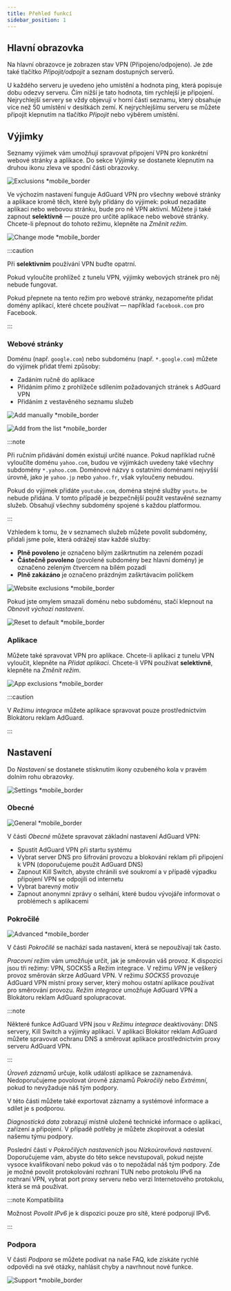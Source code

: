 ```yaml
---
title: Přehled funkcí
sidebar_position: 1
---
```


## Hlavní obrazovka

Na hlavní obrazovce je zobrazen stav VPN (Připojeno/odpojeno). Je zde také tlačítko *Připojit/odpojit* a seznam dostupných serverů.

U každého serveru je uvedeno jeho umístění a hodnota ping, která popisuje dobu odezvy serveru. Čím nižší je tato hodnota, tím rychlejší je připojení. Nejrychlejší servery se vždy objevují v horní části seznamu, který obsahuje více než 50 umístění v desítkách zemí. K nejrychlejšímu serveru se můžete připojit klepnutím na tlačítko *Připojit* nebo výběrem umístění.

## Výjimky

Seznamy výjimek vám umožňují spravovat připojení VPN pro konkrétní webové stránky a aplikace. Do sekce *Výjimky* se dostanete klepnutím na druhou ikonu zleva ve spodní části obrazovky.

![Exclusions *mobile_border](https://cdn.adtidy.org/content/kb/vpn/android/exclusions.jpg)

Ve výchozím nastavení funguje AdGuard VPN pro všechny webové stránky a aplikace kromě těch, které byly přidány do výjimek: pokud nezadáte aplikaci nebo webovou stránku, bude pro ně VPN aktivní. Můžete ji také zapnout **selektivně** — pouze pro určité aplikace nebo webové stránky. Chcete-li přepnout do tohoto režimu, klepněte na *Změnit režim*.

![Change mode *mobile_border](https://cdn.adtidy.org/content/kb/vpn/android/change_mode.jpg)

:::caution

Při **selektivním** používání VPN buďte opatrní.

Pokud vyloučíte prohlížeč z tunelu VPN, výjimky webových stránek pro něj nebude fungovat.

Pokud přepnete na tento režim pro webové stránky, nezapomeňte přidat domény aplikací, které chcete používat — například `facebook.com` pro Facebook.

:::

### Webové stránky

Doménu (např. `google.com`) nebo subdoménu (např. `*.google.com`) můžete do výjimek přidat třemi způsoby:

- Zadáním ručně do aplikace
- Přidáním přímo z prohlížeče sdílením požadovaných stránek s AdGuard VPN
- Přidáním z vestavěného seznamu služeb

![Add manually *mobile_border](https://cdn.adtidy.org/content/kb/vpn/android/manually.jpg)

![Add from the list *mobile_border](https://cdn.adtidy.org/content/kb/vpn/android/from_list.jpg)

:::note

Při ručním přidávání domén existují určité nuance. Pokud například ručně vyloučíte doménu `yahoo.com`, budou ve výjimkách uvedeny také všechny subdomény `*.yahoo.com`. Doménové názvy s ostatními doménami nejvyšší úrovně, jako je `yahoo.jp` nebo `yahoo.fr`, však vyloučeny nebudou.

Pokud do výjimek přidáte `youtube.com`, doména stejné služby `youtu.be` nebude přidána. V tomto případě je bezpečnější použít vestavěné seznamy služeb. Obsahují všechny subdomény spojené s každou platformou.

:::

Vzhledem k tomu, že v seznamech služeb můžete povolit subdomény, přidali jsme pole, která odrážejí stav každé služby:

- **Plně povoleno** je označeno bílým zaškrtnutím na zeleném pozadí
- **Částečně povoleno** (povolené subdomény bez hlavní domény) je označeno zeleným čtvercem na bílém pozadí
- **Plně zakázáno** je označeno prázdným zaškrtávacím políčkem

![Website exclusions *mobile_border](https://cdn.adtidy.org/content/kb/vpn/android/websites.png)

Pokud jste omylem smazali doménu nebo subdoménu, stačí klepnout na *Obnovit výchozí nastavení*.

![Reset to default *mobile_border](https://cdn.adtidy.org/content/kb/vpn/android/reset.jpg)

### Aplikace

Můžete také spravovat VPN pro aplikace. Chcete-li aplikaci z tunelu VPN vyloučit, klepněte na *Přidat aplikaci*. Chcete-li VPN používat **selektivně**, klepněte na *Změnit režim*.

![App exclusions *mobile_border](https://cdn.adtidy.org/content/kb/vpn/android/apps.jpg)

:::caution

V *Režimu integrace* můžete aplikace spravovat pouze prostřednictvím Blokátoru reklam AdGuard.

:::

## Nastavení

Do *Nastavení* se dostanete stisknutím ikony ozubeného kola v pravém dolním rohu obrazovky.

![Settings *mobile_border](https://cdn.adtidy.org/content/kb/vpn/android/settings.jpg)

### Obecné

![General *mobile_border](https://cdn.adtidy.org/content/kb/vpn/android/general.jpg)

V části *Obecné* můžete spravovat základní nastavení AdGuard VPN:

- Spustit AdGuard VPN při startu systému
- Vybrat server DNS pro šifrování provozu a blokování reklam při připojení k VPN (doporučujeme použít AdGuard DNS)
- Zapnout Kill Switch, abyste chránili své soukromí a v případě výpadku připojení VPN se odpojili od internetu
- Vybrat barevný motiv
- Zapnout anonymní zprávy o selhání, které budou vývojáře informovat o problémech s aplikacemi

### Pokročilé

![Advanced *mobile_border](https://cdn.adtidy.org/content/kb/vpn/android/advanced.png)

V části *Pokročilé* se nachází sada nastavení, která se nepoužívají tak často.

*Pracovní režim* vám umožňuje určit, jak je směrován váš provoz. K dispozici jsou tři režimy: VPN, SOCKS5 a Režim integrace. V režimu *VPN* je veškerý provoz směrován skrze AdGuard VPN. V režimu *SOCKS5* provozuje AdGuard VPN místní proxy server, který mohou ostatní aplikace používat pro směrování provozu. *Režim integrace* umožňuje AdGuard VPN a Blokátoru reklam AdGuard spolupracovat.

:::note

Některé funkce AdGuard VPN jsou v *Režimu integrace* deaktivovány: DNS servery, Kill Switch a výjimky aplikací. V aplikaci Blokátor reklam AdGuard můžete spravovat ochranu DNS a směrovat aplikace prostřednictvím proxy serveru AdGuard VPN.

:::

*Úroveň záznamů* určuje, kolik událostí aplikace se zaznamenává. Nedoporučujeme povolovat úrovně záznamů *Pokročilý* nebo *Extrémní*, pokud to nevyžaduje náš tým podpory.

V této části můžete také exportovat záznamy a systémové informace a sdílet je s podporou.

*Diagnostická data* zobrazují místně uložené technické informace o aplikaci, zařízení a připojení. V případě potřeby je můžete zkopírovat a odeslat našemu týmu podpory.

Poslední částí v *Pokročilých nastaveních* jsou *Nízkoúrovňová nastavení*. Doporučujeme vám, abyste do této sekce nevstupovali, pokud nejste vysoce kvalifikovaní nebo pokud vás o to nepožádal náš tým podpory. Zde je možné povolit protokolování rozhraní TUN nebo protokolu IPv6 na rozhraní VPN, vybrat port proxy serveru nebo verzi Internetového protokolu, která se má používat.

:::note Kompatibilita

Možnost *Povolit IPv6* je k dispozici pouze pro sítě, které podporují IPv6.

:::

### Podpora

V části *Podpora* se můžete podívat na naše FAQ, kde získáte rychlé odpovědi na své otázky, nahlásit chyby a navrhnout nové funkce.

![Support *mobile_border](https://cdn.adtidy.org/content/kb/vpn/android/support.jpg)
